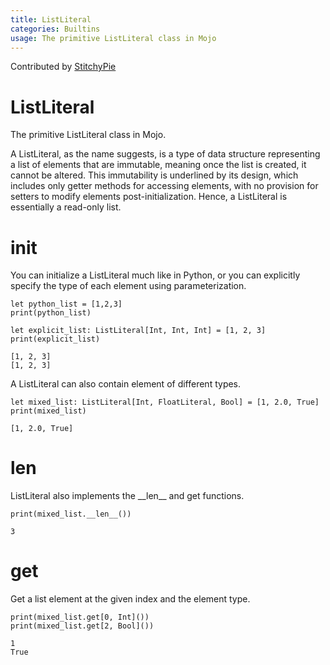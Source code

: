```yaml
---
title: ListLiteral
categories: Builtins
usage: The primitive ListLiteral class in Mojo
---
```


Contributed by [StitchyPie](https://github.com/StitchyPie)

# ListLiteral
The primitive ListLiteral class in Mojo.

A ListLiteral, as the name suggests, is a type of data structure representing a list of elements that are immutable, meaning once the list is created, it cannot be altered. This immutability is underlined by its design, which includes only getter methods for accessing elements, with no provision for setters to modify elements post-initialization. Hence, a ListLiteral is essentially a read-only list.

# init
You can initialize a ListLiteral much like in Python, or you can explicitly specify the type of each element using parameterization.


```mojo
let python_list = [1,2,3]
print(python_list)

let explicit_list: ListLiteral[Int, Int, Int] = [1, 2, 3]
print(explicit_list)
```

    [1, 2, 3]
    [1, 2, 3]
    

A ListLiteral can also contain element of different types.


```mojo
let mixed_list: ListLiteral[Int, FloatLiteral, Bool] = [1, 2.0, True]
print(mixed_list)
```

    [1, 2.0, True]
    

# len

ListLiteral also implements the \_\_len\_\_ and get functions.


```mojo
print(mixed_list.__len__())
```

    3
    

# get

Get a list element at the given index and the element type.


```mojo
print(mixed_list.get[0, Int]())
print(mixed_list.get[2, Bool]())
```

    1
    True
    
